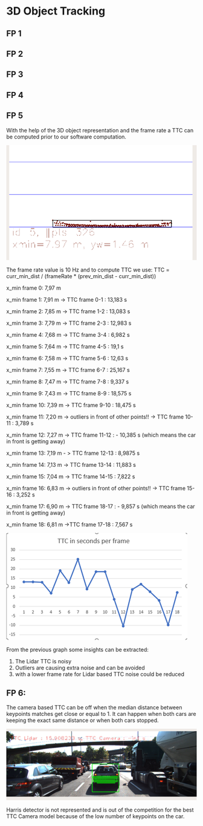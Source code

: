 # 3D Object Tracking

## FP 1

## FP 2

## FP 3

## FP 4

## FP 5

With the help of the 3D object representation and the frame rate a TTC can be computed prior to our software computation.

<img src="images/show_3D_object.png" />

The frame rate value is 10 Hz and to compute TTC we use:
TTC = curr_min_dist / (frameRate * (prev_min_dist - curr_min_dist))

x_min frame 0: 7,97 m

x_min frame 1: 7,91 m -> TTC frame 0-1 : 13,183 s

x_min frame 2: 7,85 m -> TTC frame 1-2 : 13,083 s

x_min frame 3: 7,79 m -> TTC frame 2-3 : 12,983 s

x_min frame 4: 7,68 m -> TTC frame 3-4 : 6,982 s

x_min frame 5: 7,64 m -> TTC frame 4-5 : 19,1 s

x_min frame 6: 7,58 m -> TTC frame 5-6 : 12,63 s

x_min frame 7: 7,55 m -> TTC frame 6-7 : 25,167 s

x_min frame 8: 7,47 m -> TTC frame 7-8 : 9,337 s  

x_min frame 9: 7,43 m -> TTC frame 8-9 : 18,575 s

x_min frame 10: 7,39 m -> TTC frame 9-10 : 18,475 s

x_min frame 11: 7,20 m -> outliers in front of other points!! -> TTC frame 10-11 : 3,789 s

x_min frame 12: 7,27 m -> TTC frame 11-12 : - 10,385 s (which means the car in front is getting away)  

x_min frame 13: 7,19 m - > TTC frame 12-13 : 8,9875 s 

x_min frame 14: 7,13 m -> TTC frame 13-14 : 11,883 s    

x_min frame 15: 7,04 m -> TTC frame 14-15 : 7,822 s

x_min frame 16: 6,83 m -> outliers in front of other points!! -> TTC frame 15-16 : 3,252 s

x_min frame 17: 6,90 m -> TTC frame 18-17 : - 9,857 s (which means the car in front is getting away)

x_min frame 18: 6,81 m ->TTC frame 17-18 : 7,567 s

<img src="images/TTC_per_frame.png" />

From the previous graph some insights can be extracted:

1) The Lidar TTC is noisy
2) Outliers are causing extra noise and can be avoided
3) with a lower frame rate for Lidar based TTC noise could be reduced

## FP 6: 
The camera based TTC can be off when the median distance between keypoints matches get close or equal to 1. It can happen when both cars are keeping the exact same distance or when both cars stopped.

<img src="images/TTC_camera_inf.png" />

Harris detector is not represented and is out of the competition for the best TTC Camera model because of the low number of keypoints on the car.


